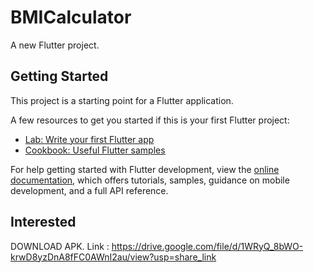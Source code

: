# BMICalculator

A new Flutter project.

## Getting Started

This project is a starting point for a Flutter application.

A few resources to get you started if this is your first Flutter project:

- [Lab: Write your first Flutter app](https://docs.flutter.dev/get-started/codelab)
- [Cookbook: Useful Flutter samples](https://docs.flutter.dev/cookbook)

For help getting started with Flutter development, view the
[online documentation](https://docs.flutter.dev/), which offers tutorials,
samples, guidance on mobile development, and a full API reference.

## Interested
DOWNLOAD APK.
Link : https://drive.google.com/file/d/1WRyQ_8bWO-krwD8yzDnA8fFC0AWnI2au/view?usp=share_link
